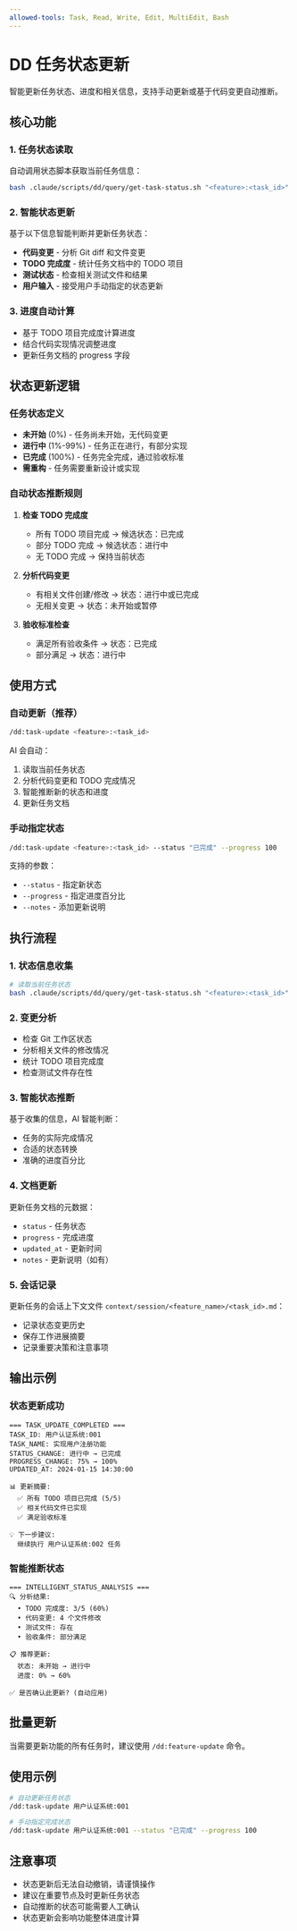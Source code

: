 ```yaml
---
allowed-tools: Task, Read, Write, Edit, MultiEdit, Bash
---
```


# DD 任务状态更新

智能更新任务状态、进度和相关信息，支持手动更新或基于代码变更自动推断。

## 核心功能

### 1. 任务状态读取

自动调用状态脚本获取当前任务信息：

```bash
bash .claude/scripts/dd/query/get-task-status.sh "<feature>:<task_id>"
```

### 2. 智能状态更新

基于以下信息智能判断并更新任务状态：

- **代码变更** - 分析 Git diff 和文件变更
- **TODO 完成度** - 统计任务文档中的 TODO 项目
- **测试状态** - 检查相关测试文件和结果
- **用户输入** - 接受用户手动指定的状态更新

### 3. 进度自动计算

- 基于 TODO 项目完成度计算进度
- 结合代码实现情况调整进度
- 更新任务文档的 progress 字段

## 状态更新逻辑

### 任务状态定义

- **未开始** (0%) - 任务尚未开始，无代码变更
- **进行中** (1%-99%) - 任务正在进行，有部分实现
- **已完成** (100%) - 任务完全完成，通过验收标准
- **需重构** - 任务需要重新设计或实现

### 自动状态推断规则

1. **检查 TODO 完成度**
   - 所有 TODO 项目完成 → 候选状态：已完成
   - 部分 TODO 完成 → 候选状态：进行中
   - 无 TODO 完成 → 保持当前状态

2. **分析代码变更**
   - 有相关文件创建/修改 → 状态：进行中或已完成
   - 无相关变更 → 状态：未开始或暂停

3. **验收标准检查**
   - 满足所有验收条件 → 状态：已完成
   - 部分满足 → 状态：进行中

## 使用方式

### 自动更新（推荐）

```bash
/dd:task-update <feature>:<task_id>
```

AI 会自动：
1. 读取当前任务状态
2. 分析代码变更和 TODO 完成情况
3. 智能推断新的状态和进度
4. 更新任务文档

### 手动指定状态

```bash
/dd:task-update <feature>:<task_id> --status "已完成" --progress 100
```

支持的参数：
- `--status` - 指定新状态
- `--progress` - 指定进度百分比
- `--notes` - 添加更新说明

## 执行流程

### 1. 状态信息收集

```bash
# 读取当前任务状态
bash .claude/scripts/dd/query/get-task-status.sh "<feature>:<task_id>"
```

### 2. 变更分析

- 检查 Git 工作区状态
- 分析相关文件的修改情况
- 统计 TODO 项目完成度
- 检查测试文件存在性

### 3. 智能状态推断

基于收集的信息，AI 智能判断：
- 任务的实际完成情况
- 合适的状态转换
- 准确的进度百分比

### 4. 文档更新

更新任务文档的元数据：
- `status` - 任务状态
- `progress` - 完成进度
- `updated_at` - 更新时间
- `notes` - 更新说明（如有）

### 5. 会话记录

更新任务的会话上下文文件 `context/session/<feature_name>/<task_id>.md`：
- 记录状态变更历史
- 保存工作进展摘要
- 记录重要决策和注意事项

## 输出示例

### 状态更新成功

```
=== TASK_UPDATE_COMPLETED ===
TASK_ID: 用户认证系统:001
TASK_NAME: 实现用户注册功能
STATUS_CHANGE: 进行中 → 已完成
PROGRESS_CHANGE: 75% → 100%
UPDATED_AT: 2024-01-15 14:30:00

📊 更新摘要:
  ✅ 所有 TODO 项目已完成 (5/5)
  ✅ 相关代码文件已实现
  ✅ 满足验收标准
  
💡 下一步建议:
  继续执行 用户认证系统:002 任务
```

### 智能推断状态

```
=== INTELLIGENT_STATUS_ANALYSIS ===
🔍 分析结果:
  • TODO 完成度: 3/5 (60%)
  • 代码变更: 4 个文件修改
  • 测试文件: 存在
  • 验收条件: 部分满足

📋 推荐更新:
  状态: 未开始 → 进行中
  进度: 0% → 60%
  
✅ 是否确认此更新? (自动应用)
```

## 批量更新

当需要更新功能的所有任务时，建议使用 `/dd:feature-update` 命令。

## 使用示例

```bash
# 自动更新任务状态
/dd:task-update 用户认证系统:001

# 手动指定完成状态
/dd:task-update 用户认证系统:001 --status "已完成" --progress 100
```

## 注意事项

- 状态更新后无法自动撤销，请谨慎操作
- 建议在重要节点及时更新任务状态
- 自动推断的状态可能需要人工确认
- 状态更新会影响功能整体进度计算